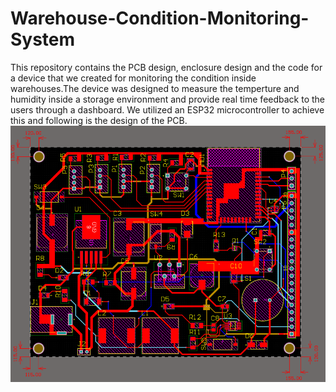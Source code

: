 # Warehouse-Condition-Monitoring-System
This repository contains the PCB design, enclosure design and the code for a device that we created for monitoring the condition inside warehouses.The device was designed to measure the temperture and humidity inside a storage environment and provide real time feedback to the users through a dashboard. We utilized an ESP32 microcontroller to achieve this and following is the design of the PCB.
![PCB](https://github.com/udula27/Warehouse-Condition-Monitoring-System/blob/main/Pictures/PCB/5.pcb%20design%20with%20routing%20and%20layered%20view.png)
